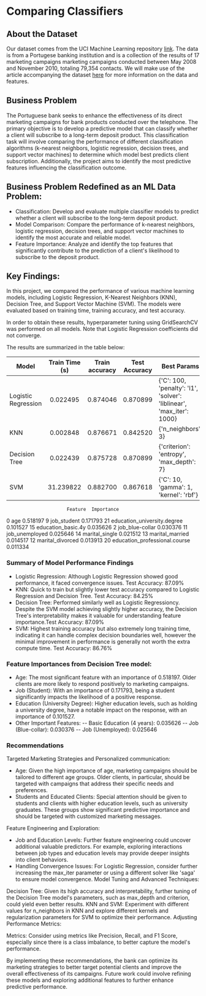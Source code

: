 # Comparing Classifiers

## About the Dataset

Our dataset comes from the UCI Machine Learning repository [link](https://archive.ics.uci.edu/ml/datasets/bank+marketing).  The data is from a Portugese banking institution and is a collection of the results of 17 marketing campaigns marketing campaigns conducted between May 2008 and November 2010, totaling 79,354 contacts.  We will make use of the article accompanying the dataset [here](CRISP-DM-BANK.pdf) for more information on the data and features.

## Business Problem

The Portuguese bank seeks to enhance the effectiveness of its direct marketing campaigns for bank products conducted over the telephone. The primary objective is to develop a predictive model that can classify whether a client will subscribe to a long-term deposit product. This classification task will involve comparing the performance of different classification algorithms (k-nearest neighbors, logistic regression, decision trees, and support vector machines) to determine which model best predicts client subscription. Additionally, the project aims to identify the most predictive features influencing the classification outcome.

## Business Problem Redefined as an ML Data Problem:

- Classification: Develop and evaluate multiple classifier models to predict whether a client will subscribe to the long-term deposit product.
- Model Comparison: Compare the performance of k-nearest neighbors, logistic regression, decision trees, and support vector machines to identify the most accurate and reliable model.
- Feature Importance: Analyze and identify the top features that significantly contribute to the prediction of a client's likelihood to subscribe to the deposit product.

## Key Findings:

In this project, we compared the performance of various machine learning models, including Logistic Regression, K-Nearest Neighbors (KNN), Decision Tree, and Support Vector Machine (SVM). The models were evaluated based on training time, training accuracy, and test accuracy. 

In order to obtain these results, hyperparameter tuning using GridSearchCV was performed on all models. 
Note that Logistic Regression coefficients did not converge.

The results are summarized in the table below:


| Model              | Train Time (s) | Train accuracy | Test Accuracy | Best Params |
| -------------------| :-------------:| :-------------:|:-------------:| --------------------------------------------------------------------|
| Logistic Regression| 0.022495       | 0.874046       | 0.870899      | {'C': 100, 'penalty': 'l1', 'solver': 'liblinear', 'max_iter': 1000}|
| KNN                | 0.002848       | 0.876671       | 0.842520      | {'n_neighbors': 3}                                                  |
| Decision Tree      | 0.022439       | 0.875728       | 0.870899      | {'criterion': 'entropy', 'max_depth': 7}                            |
| SVM                | 31.239822      | 0.882700       | 0.867618      | {'C': 10, 'gamma': 1, 'kernel': 'rbf'}                              |


                          Feature  Importance
0                             age    0.518197
9                     job_student    0.171793
21    education_university.degree    0.101527
15             education_basic.4y    0.035626
2                 job_blue-collar    0.030376
11                 job_unemployed    0.025646
14                 marital_single    0.021512
13                marital_married    0.014517
12               marital_divorced    0.013913
20  education_professional.course    0.011334

### Summary of Model Performance Findings 

- Logistic Regression: Although Logistic Regression showed good performance, it faced convergence issues. Test Accuracy: 87.09% 
- KNN: Quick to train but slightly lower test accuracy compared to Logistic Regression and Decision Tree. Test Accuracy: 84.25%
- Decision Tree: Performed similarly well as Logistic Regressioncy. Despite the SVM model achieving slightly higher accuracy, the Decision Tree's interpretability makes it valuable for understanding feature importance.Test Accuracy: 87.09%
- SVM: Highest training accuracy but also extremely long training time, indicating it can handle complex decision boundaries well, however the minimal improvement in performance is generally not worth the extra compute time. Test Accuracy: 86.76%

### Feature Importances from Decision Tree model:

- Age: The most significant feature with an importance of 0.518197. Older clients are more likely to respond positively to marketing campaigns.
- Job (Student): With an importance of 0.171793, being a student significantly impacts the likelihood of a positive response.
- Education (University Degree): Higher education levels, such as holding a university degree, have a notable impact on the response, with an importance of 0.101527.
- Other Important Features:
-- Basic Education (4 years): 0.035626
-- Job (Blue-collar): 0.030376
-- Job (Unemployed): 0.025646

### Recommendations

Targeted Marketing Strategies and Personalized communication:

- Age: Given the high importance of age, marketing campaigns should be tailored to different age groups. Older clients, in particular, should be targeted with campaigns that address their specific needs and preferences.
- Students and Educated Clients: Special attention should be given to students and clients with higher education levels, such as university graduates. These groups show significant predictive importance and should be targeted with customized marketing messages.


Feature Engineering and Exploration:
- Job and Education Levels: Further feature engineering could uncover additional valuable predictors. For example, exploring interactions between job types and education levels may provide deeper insights into client behaviors.
- Handling Convergence Issues: For Logistic Regression, consider further increasing the max_iter parameter or using a different solver like 'saga' to ensure model convergence.
Model Tuning and Advanced Techniques:

Decision Tree: Given its high accuracy and interpretability, further tuning of the Decision Tree model's parameters, such as max_depth and criterion, could yield even better results.
KNN and SVM: Experiment with different values for n_neighbors in KNN and explore different kernels and regularization parameters for SVM to optimize their performance.
Adjusting Performance Metrics:

Metrics: Consider using metrics like Precision, Recall, and F1 Score, especially since there is a class imbalance, to better capture the model's performance.

By implementing these recommendations, the bank can optimize its marketing strategies to better target potential clients and improve the overall effectiveness of its campaigns. Future work could involve refining these models and exploring additional features to further enhance predictive performance.




